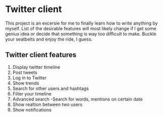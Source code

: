 # Twitter client
This project is an excersie for me to finally learn how to write anything by myself. 
List of the desirable features will most likely change if I get some genius idea or decide that something is way too difficult to make.
Buckle your seatbelts and enjoy the ride, I guess.

## Twitter client features
1. Display twitter timeline
2. Post tweets
3. Log in to Twitter
4. Show trends
5. Search for other users and hashtags
6. Filter your timeline
7. Advanced search
-Search for words, mentions on certain date
8. Show realtion between two users
9. Show notifications
